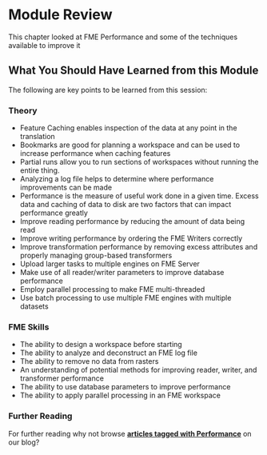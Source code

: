# Module Review

This chapter looked at FME Performance and some of the techniques available to improve it

## What You Should Have Learned from this Module ##

The following are key points to be learned from this session: 

### Theory ###

- Feature Caching enables inspection of the data at any point in the translation
- Bookmarks are good for planning a workspace and can be used to increase performance when caching features
- Partial runs allow you to run sections of workspaces without running the entire thing.
- Analyzing a log file helps to determine where performance improvements can be made
- Performance is the measure of useful work done in a given time. Excess data and caching of data to disk are two factors that can impact performance greatly
- Improve reading performance by reducing the amount of data being read
- Improve writing performance by ordering the FME Writers correctly
- Improve transformation performance by removing excess attributes and properly managing group-based transformers
- Upload larger tasks to multiple engines on FME Server 
- Make use of all reader/writer parameters to improve database performance
- Employ parallel processing to make FME multi-threaded
- Use batch processing to use multiple FME engines with multiple datasets

### FME Skills ###

- The ability to design a workspace before starting
- The ability to analyze and deconstruct an FME log file
- The ability to remove no data from rasters
- An understanding of potential methods for improving reader, writer, and transformer performance
- The ability to use database parameters to improve performance
- The ability to apply parallel processing in an FME workspace

### Further Reading ###

For further reading why not browse **[articles tagged with Performance](http://blog.safe.com/tag/performance/)** on our blog? 


